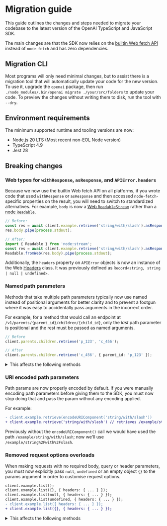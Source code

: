 # Migration guide

This guide outlines the changes and steps needed to migrate your codebase to the latest version of the OpenAI TypeScript and JavaScript SDK.

The main changes are that the SDK now relies on the [builtin Web fetch API](https://developer.mozilla.org/en-US/docs/Web/API/Fetch_API) instead of `node-fetch` and has zero dependencies.

## Migration CLI

Most programs will only need minimal changes, but to assist there is a migration tool that will automatically update your code for the new version.
To use it, upgrade the `openai` package, then run `./node_modules/.bin/openai migrate ./your/src/folders` to update your code.
To preview the changes without writing them to disk, run the tool with `--dry`.

## Environment requirements

The minimum supported runtime and tooling versions are now:

- Node.js 20 LTS (Most recent non-EOL Node version)
- TypeScript 4.9
- Jest 28

## Breaking changes

### Web types for `withResponse`, `asResponse`, and `APIError.headers`

Because we now use the builtin Web fetch API on all platforms, if you wrote code that used `withResponse` or `asResponse` and then accessed `node-fetch`-specific properties on the result, you will need to switch to standardized alternatives.
For example, `body` is now a [Web `ReadableStream`](https://developer.mozilla.org/en-US/docs/Web/API/ReadableStream) rather than a [node `Readable`](https://nodejs.org/api/stream.html#readable-streams).

```ts
// Before:
const res = await client.example.retrieve('string/with/slash').asResponse();
res.body.pipe(process.stdout);

// After:
import { Readable } from 'node:stream';
const res = await client.example.retrieve('string/with/slash').asResponse();
Readable.fromWeb(res.body).pipe(process.stdout);
```

Additionally, the `headers` property on `APIError` objects is now an instance of the Web [Headers](https://developer.mozilla.org/en-US/docs/Web/API/Headers) class. It was previously defined as `Record<string, string | null | undefined>`.

### Named path parameters

Methods that take multiple path parameters typically now use named instead of positional arguments for better clarity and to prevent a footgun where it was easy to accidentally pass arguments in the incorrect order.

For example, for a method that would call an endpoint at `/v1/parents/{parent_id}/children/{child_id}`, only the _last_ path parameter is positional and the rest must be passed as named arguments.

```ts
// Before
client.parents.children.retrieve('p_123', 'c_456');

// After
client.parents.children.retrieve('c_456', { parent_id: 'p_123' });
```

<details>

<summary>This affects the following methods</summary>

- `client.fineTuning.checkpoints.permissions.delete()`
- `client.vectorStores.files.retrieve()`
- `client.vectorStores.files.update()`
- `client.vectorStores.files.delete()`
- `client.vectorStores.files.content()`
- `client.vectorStores.fileBatches.retrieve()`
- `client.vectorStores.fileBatches.cancel()`
- `client.vectorStores.fileBatches.listFiles()`
- `client.beta.threads.runs.retrieve()`
- `client.beta.threads.runs.update()`
- `client.beta.threads.runs.cancel()`
- `client.beta.threads.runs.submitToolOutputs()`
- `client.beta.threads.runs.steps.retrieve()`
- `client.beta.threads.runs.steps.list()`
- `client.beta.threads.messages.retrieve()`
- `client.beta.threads.messages.update()`
- `client.beta.threads.messages.delete()`
- `client.conversations.items.retrieve()`
- `client.conversations.items.delete()`
- `client.evals.runs.retrieve()`
- `client.evals.runs.delete()`
- `client.evals.runs.cancel()`
- `client.evals.runs.outputItems.retrieve()`
- `client.evals.runs.outputItems.list()`
- `client.containers.files.retrieve()`
- `client.containers.files.delete()`
- `client.containers.files.content.retrieve()`

</details>

### URI encoded path parameters

Path params are now properly encoded by default. If you were manually encoding path parameters before giving them to the SDK, you must now stop doing that and pass the
param without any encoding applied.

For example:

```diff
- client.example.retrieve(encodeURIComponent('string/with/slash'))
+ client.example.retrieve('string/with/slash') // retrieves /example/string%2Fwith%2Fslash
```

Previously without the `encodeURIComponent()` call we would have used the path `/example/string/with/slash`; now we'll use `/example/string%2Fwith%2Fslash`.

### Removed request options overloads

When making requests with no required body, query or header parameters, you must now explicitly pass `null`, `undefined` or an empty object `{}` to the params argument in order to customise request options.

```diff
client.example.list();
client.example.list({}, { headers: { ... } });
client.example.list(null, { headers: { ... } });
client.example.list(undefined, { headers: { ... } });
- client.example.list({ headers: { ... } });
+ client.example.list({}, { headers: { ... } });
```

<details>

<summary>This affects the following methods</summary>

- `client.chat.completions.list()`
- `client.chat.completions.messages.list()`
- `client.files.list()`
- `client.fineTuning.jobs.list()`
- `client.fineTuning.jobs.listEvents()`
- `client.fineTuning.jobs.checkpoints.list()`
- `client.fineTuning.checkpoints.permissions.retrieve()`
- `client.vectorStores.list()`
- `client.vectorStores.files.list()`
- `client.beta.chatkit.threads.list()`
- `client.beta.chatkit.threads.listItems()`
- `client.beta.assistants.list()`
- `client.beta.threads.create()`
- `client.beta.threads.runs.list()`
- `client.beta.threads.messages.list()`
- `client.batches.list()`
- `client.responses.retrieve()`
- `client.responses.inputItems.list()`
- `client.realtime.calls.reject()`
- `client.conversations.create()`
- `client.conversations.items.list()`
- `client.evals.list()`
- `client.evals.runs.list()`
- `client.containers.list()`
- `client.containers.files.list()`
- `client.videos.list()`
- `client.videos.downloadContent()`

### HTTP method naming

Previously some methods could not be named intuitively due to an internal naming conflict. This has been fixed and the affected methods are now correctly named.

```ts
// Before
client.chat.completions.del();
client.files.del();
client.models.del();
client.fineTuning.checkpoints.permissions.del();
client.vectorStores.del();
client.vectorStores.files.del();
client.beta.assistants.del();
client.beta.threads.del();
client.beta.threads.messages.del();
client.responses.del();
client.evals.del();
client.evals.runs.del();
client.containers.del();
client.containers.files.del();

// After
client.chat.completions.delete();
client.files.delete();
client.models.delete();
client.fineTuning.checkpoints.permissions.delete();
client.vectorStores.delete();
client.vectorStores.files.delete();
client.beta.assistants.delete();
client.beta.threads.delete();
client.beta.threads.messages.delete();
client.responses.delete();
client.evals.delete();
client.evals.runs.delete();
client.containers.delete();
client.containers.files.delete();
```

### Removed `httpAgent` in favor of `fetchOptions`

The `httpAgent` client option has been removed in favor of a [platform-specific `fetchOptions` property](https://github.com/openai/openai-node#fetch-options).
This change was made as `httpAgent` relied on `node:http` agents which are not supported by any runtime's builtin fetch implementation.

If you were using `httpAgent` for proxy support, check out the [new proxy documentation](https://github.com/openai/openai-node#configuring-proxies).

Before:

```ts
import OpenAI from 'openai';
import http from 'http';
import { HttpsProxyAgent } from 'https-proxy-agent';

// Configure the default for all requests:
const client = new OpenAI({
  httpAgent: new HttpsProxyAgent(process.env.PROXY_URL),
});
```

After:

```ts
import OpenAI from 'openai';
import * as undici from 'undici';

const proxyAgent = new undici.ProxyAgent(process.env.PROXY_URL);
const client = new OpenAI({
  fetchOptions: {
    dispatcher: proxyAgent,
  },
});
```

### Changed exports

#### Refactor of `openai/core`, `error`, `pagination`, `resource`, `streaming` and `uploads`

Much of the `openai/core` file was intended to be internal-only but it was publicly accessible, as such it has been refactored and split up into internal and public files, with public-facing code moved to a new `core` folder and internal code moving to the private `internal` folder.

At the same time, we moved some public-facing files which were previously at the top level into `core` to make the file structure cleaner and more clear:

```typescript
// Before
import 'openai/error';
import 'openai/pagination';
import 'openai/resource';
import 'openai/streaming';
import 'openai/uploads';

// After
import 'openai/core/error';
import 'openai/core/pagination';
import 'openai/core/resource';
import 'openai/core/streaming';
import 'openai/core/uploads';
```

If you were relying on anything that was only exported from `openai/core` and is also not accessible anywhere else, please open an issue and we'll consider adding it to the public API.

#### Resource classes

Previously under certain circumstances it was possible to import resource classes like `Completions` directly from the root of the package. This was never valid at the type level and only worked in CommonJS files.
Now you must always either reference them as static class properties or import them directly from the files in which they are defined.

```typescript
// Before
const { Completions } = require('openai');

// After
const { OpenAI } = require('openai');
OpenAI.Completions; // or import directly from openai/resources/completions
```

#### Cleaned up `uploads` exports

As part of the `core` refactor, `openai/uploads` was moved to `openai/core/uploads`
and the following exports were removed, as they were not intended to be a part of the public API:

- `fileFromPath`
- `BlobPart`
- `BlobLike`
- `FileLike`
- `ResponseLike`
- `isResponseLike`
- `isBlobLike`
- `isFileLike`
- `isUploadable`
- `isMultipartBody`
- `maybeMultipartFormRequestOptions`
- `multipartFormRequestOptions`
- `createForm`

Note that `Uploadable` & `toFile` **are** still exported:

```typescript
import { type Uploadable, toFile } from 'openai/core/uploads';
```

#### `APIClient`

The `APIClient` base client class has been removed as it is no longer needed. If you were importing this class then you must now import the main client class:

```typescript
// Before
import { APIClient } from 'openai/core';

// After
import { OpenAI } from 'openai';
```

### File handling

The deprecated `fileFromPath` helper has been removed in favor of native Node.js streams:

```ts
// Before
OpenAI.fileFromPath('path/to/file');

// After
import fs from 'fs';
fs.createReadStream('path/to/file');
```

Note that this function previously only worked on Node.js. If you're using Bun, you can use [`Bun.file`](https://bun.sh/docs/api/file-io) instead.

### Shims removal

Previously you could configure the types that the SDK used like this:

```ts
// Tell TypeScript and the package to use the global Web fetch instead of node-fetch.
import 'openai/shims/web';
import OpenAI from 'openai';
```

The `openai/shims` imports have been removed. Your global types must now be [correctly configured](#minimum-types-requirements).

### Zod helpers optionality error

Previously, the following code would just output a warning to the console, now it will throw an error.

```ts
const completion = await client.chat.completions.parse({
  // ...
  response_format: zodResponseFormat(
    z.object({
      optional_property: z.string().optional(),
    }),
    'schema',
  ),
});
```

You must mark optional properties with `.nullable()` as purely optional fields are not supported by the [API](https://platform.openai.com/docs/guides/structured-outputs?api-mode=responses#all-fields-must-be-required).

```ts
const completion = await client.chat.completions.parse({
  // ...
  response_format: zodResponseFormat(
    z.object({
      optional_property: z.string().optional().nullable(),
    }),
    'schema',
  ),
});
```

### Pagination changes

The `for await` syntax **is not affected**. This still works as-is:

```ts
// Automatically fetches more pages as needed.
for await (const fineTuningJob of client.fineTuning.jobs.list()) {
  console.log(fineTuningJob);
}
```

The interface for manually paginating through list results has been simplified:

```ts
// Before
page.nextPageParams();
page.nextPageInfo();
// Required manually handling { url } | { params } type

// After
page.nextPageRequestOptions();
```

#### Removed unnecessary classes

Page classes for individual methods are now type aliases:

```ts
// Before
export class FineTuningJobsPage extends CursorPage<FineTuningJob> {}

// After
export type FineTuningJobsPage = CursorPage<FineTuningJob>;
```

If you were importing these classes at runtime, you'll need to switch to importing the base class or only import them at the type-level.

### Beta chat namespace removed

The `beta.chat` namespace has been removed. All chat completion methods that were previously in beta have been moved to the main `chat.completions` namespace:

```ts
// Before
client.beta.chat.completions.parse()
client.beta.chat.completions.stream()
client.beta.chat.completions.runTools()

// After
client.chat.completions.parse()
client.chat.completions.stream()
client.chat.completions.runTools()
```

Additionally, related types have been moved:

```ts
// Before
import { ParsedChatCompletion, ParsedChoice, ParsedFunction } from 'openai/resources/beta/chat/completions';

// After
import { ParsedChatCompletion, ParsedChoice, ParsedFunction } from 'openai/resources/chat/completions';
```

### Removed deprecated `.runFunctions` methods

The deprecated `client.chat.completions.runFunctions()` method and all of it's surrounding types have been removed, instead you should use
`client.chat.completions.runTools()`.

### `.runTools()` event / method names

To better align with the tool-based API, several event names in the ChatCompletionRunner have been renamed:

```ts
// Before
openai.chat.completions
  .runTools({
    // ..
  })
  .on('functionCall', (functionCall) => console.log('functionCall', functionCall))
  .on('functionCallResult', (functionCallResult) => console.log('functionCallResult', functionCallResult))
  .on('finalFunctionCall', (functionCall) => console.log('finalFunctionCall', functionCall))
  .on('finalFunctionCallResult', (result) => console.log('finalFunctionCallResult', result));

// After
openai.chat.completions
  .runTools({
    // ..
  })
  .on('functionToolCall', (functionCall) => console.log('functionCall', functionCall))
  .on('functionToolCallResult', (functionCallResult) => console.log('functionCallResult', functionCallResult))
  .on('finalFunctionToolCall', (functionCall) => console.log('finalFunctionCall', functionCall))
  .on('finalFunctionToolCallResult', (result) => console.log('finalFunctionCallResult', result));
```

The following event names have been changed:
- `functionCall` → `functionToolCall`
- `functionCallResult` → `functionToolCallResult`
- `finalFunctionCall` → `finalFunctionToolCall`
- `finalFunctionCallResult` → `finalFunctionToolCallResult`

Additionally, the following methods have been renamed:
- `runner.finalFunctionCall()` → `runner.finalFunctionToolCall()`
- `runner.finalFunctionCallResult()` → `runner.finalFunctionToolCallResult()`

### `openai/src` directory removed

Previously IDEs may have auto-completed imports from the `openai/src` directory, however this
directory was only included for an improved go-to-definition experience and should not have been used at runtime.

If you have any `openai/src/*` imports, you will need to replace them with `openai/*`.

```ts
// Before
import OpenAI from 'openai/src';

// After
import OpenAI from 'openai';
```

## TypeScript troubleshooting

When referencing the library after updating, you may encounter new type errors related to JS features like private properties or fetch classes like Request, Response, and Headers.
To resolve these issues, configure your tsconfig.json and install the appropriate `@types` packages for your runtime environment using the guidelines below:

### Browsers

`tsconfig.json`

```jsonc
{
  "target": "ES2018", // note: we recommend ES2020 or higher
  "lib": ["DOM", "DOM.Iterable", "ES2018"]
}
```

### Node.js

`tsconfig.json`

```jsonc
{
  "target": "ES2018" // note: we recommend ES2020 or higher
}
```

`package.json`

```json
{
  "devDependencies": {
    "@types/node": ">= 20"
  }
}
```

### Cloudflare Workers

`tsconfig.json`

```jsonc
{
  "target": "ES2018", // note: we recommend ES2020 or higher
  "lib": ["ES2020"], // <- needed by @cloudflare/workers-types
  "types": ["@cloudflare/workers-types"]
}
```

`package.json`

```json
{
  "devDependencies": {
    "@cloudflare/workers-types": ">= 0.20221111.0"
  }
}
```

### Bun

`tsconfig.json`

```jsonc
{
  "target": "ES2018" // note: we recommend ES2020 or higher
}
```

`package.json`

```json
{
  "devDependencies": {
    "@types/bun": ">= 1.2.0"
  }
}
```
